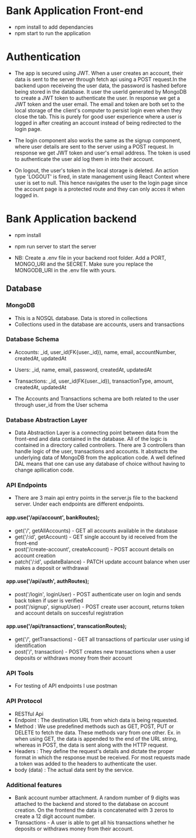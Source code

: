 # Bank Application Front-end

- npm install to add dependancies
- npm start to run the application

# Authentication

- The app is secured using JWT. When a user creates an account, their data is sent to the server through fetch api using a POST request.In the backend upon receiveing the user data, the password is hashed before being stored in the database. It user the userId generated by MongoDB to create a JWT token to authenticate the user. In response we get a JWT token and the user email. The email and token are both set to the local storage of the client's computer to persist login even when they close the tab. This is purely for good user experience where a user is logged in after creating an account instead of being redirected to the login page.

- The login component also works the same as the signup component, where user details are sent to the server using a POST request. In response we get JWT token and user's email address. The token is used to authenticate the user ald log them in into their account.

- On logout, the user's token in the local storage is deleted. An action type 'LOGOUT' is fired, in state management using React Context where user is set to null. This hence navigates the user to the login page since the account page is a protected route and they can only acces it when logged in.

# Bank Application backend

- npm install
- npm run server to start the server

- NB: Create a .env file in your backend root folder. Add a PORT, MONGO_URI and the SECRET. Make sure you replace the MONGODB_URI in the .env file with yours.

## Database

### MongoDB

- This is a NOSQL database. Data is stored in collections
- Collections used in the database are accounts, users and transactions

### Database Schema

- Accounts: \_id, user_id(FK{user.\_id}), name, email, accountNumber, createdAt, updatedAt
- Users: \_id, name, email, password, createdAt, updatedAt
- Transactions: \_id, user_id(FK{user.\_id}), transactionType, amount, createdAt, updatedAt

- The Accounts and Transactions schema are both related to the user through user_id from the User schema

### Database Abstraction Layer

- Data Abstraction Layer is a connecting point between data from the front-end and data contained in the database. All of the logic is contained in a directory called controllers. There are 3 controllers than handle logic of the user, transactions and accounts. It abstracts the underlying data of MongoDB from the application code. A well defined DAL means that one can use any database of choice without having to change apllication code.

### API Endpoints

- There are 3 main api entry points in the server.js file to the backend server. Under each endpoints are different endpoints.

#### app.use('/api/account', bankRoutes);

- get('/', getAllAccounts) - GET all accounts available in the database
- get('/:id', getAccount) - GET single account by id received from the front-end
- post('/create-account', createAccount) - POST account details on account creation
- patch('/:id', updateBalance) - PATCH update account balance when user makes a deposit or withdrawal

#### app.use('/api/auth', authRoutes);

- post('/login', loginUser) - POST authenticate user on login and sends back token if user is verified
- post('/signup', signupUser) - POST create user account, returns token and account details on succesful registration

#### app.use('/api/transactions', transcationRoutes);

- get('/', getTransactions) - GET all transactions of particular user using id identification
- post('/', transaction) - POST creates new transactions when a user deposits or withdraws money from their account

### API Tools

- For testing of API endpoints I use postman

### API Protocol

- RESTful Api
- Endpoint : The destination URL from which data is being requested.
- Method : We use predefined methods such as GET, POST, PUT or DELETE to fetch the data. These methods vary from one other. Ex. in when using GET, the data is appended to the end of the URL string, whereas in POST, the data is sent along with the HTTP request.
- Headers : They define the request's details and dictate the proper format in which the response must be received. For most requests made a token was added to the headers to authenticate the user.
- body (data) : The actual data sent by the service.

### Additional features

- Bank account number attachment. A random number of 9 digits was attached to the backend and stored to the database on account creation. On the frontend the data is concatenated with 3 zeros to create a 12 digit account number.
- Transactions - A user is able to get all his transactions whether he deposits or withdraws money from their account.
